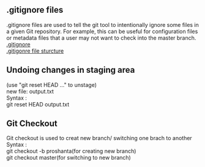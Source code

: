 ## .gitignore files
.gitignore files are used to tell the git tool to intentionally ignore some files in a given Git repository. For example, this can be useful for configuration files or metadata files that a user may not want to check into the master branch.<br>
[.gitignore](https://git-scm.com/docs/gitignore)<br>
[.gitigonre file sturcture](https://gist.github.com/octocat/9257657)

## Undoing changes in staging area
(use "git reset HEAD <file>..." to unstage)<br>
new file:   output.txt<br>
Syntax :<br>
git reset HEAD output.txt


## Git Checkout
Git checkout is used to creat new branch/ switching one brach to another
Syntax : <br>
git checkout -b proshanta(for creating new branch)<br>
git checkout master(for switching to new branch)